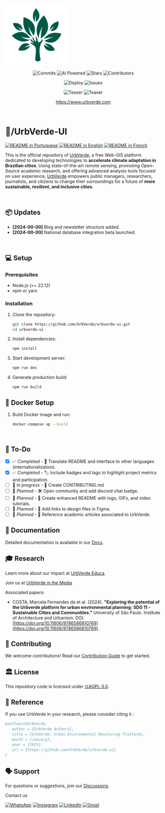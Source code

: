 <!-- urbverde-ui/README.md  -->
<p align="center">
    <a href="/" style="display: flex; align-items: center; gap: 8px; text-decoration: none;">
        <img src="src/assets/images/logo-white.png" alt="UrbVerde" width="200" height="200">
    </a>
</p>

<p align="center">
    <img src="https://img.shields.io/github/commit-activity/m/UrbVerde/urbverde-ui?style=for-the-badge" alt="Commits" 
         href="https://github.com/UrbVerde/urbverde-ui/commits/main" >
    <img src="https://img.shields.io/badge/AI-Powered-blue?style=for-the-badge" alt="AI Powered" 
         href="https://urbverde.iau.usp.br/" >
    <img src="https://img.shields.io/github/stars/UrbVerde/urbverde-ui?style=for-the-badge" alt="Stars" 
         href="https://github.com/UrbVerde/urbverde-ui/stargazers" >
    <img src="https://img.shields.io/github/contributors/UrbVerde/urbverde-ui?style=for-the-badge" alt="Contributors" 
         href="https://github.com/UrbVerde/urbverde-ui/graphs/contributors" >
</p>

<p align="center">
    <img src="https://github.com/UrbVerde/urbverde-ui/actions/workflows/deploy.yml/badge.svg" alt="Deploy" 
         href="https://github.com/UrbVerde/urbverde-ui/actions/workflows/deploy.yml">
    <img src="https://img.shields.io/github/issues-pr/UrbVerde/urbverde-ui" alt="Issues" 
         href="https://github.com/UrbVerde/urbverde-ui/issues">
</p>

<p align="center">
    <img src="https://i.ibb.co/44F7ZMG/Captura-de-tela-2025-01-05-022659.png" href="https://urbverde.com" alt="Teaser">
    <img src="https://i.ibb.co/R9T9vsC/Captura-de-tela-2024-12-30-150306.png" href="https://urbverde.com" alt="Teaser">
    </a>
</p>
<p align="center">
    <a href="https://www.urbverde.com">https://www.urbverde.com</a>
    </p>
</p>
 
<br>

<h1>📁/UrbVerde-UI</h1>

[![README in Portuguese](https://img.shields.io/badge/Português-d9d9d9)](./README_BR.md)
[![README in English](https://img.shields.io/badge/English-d9d9d9)](./README.md)
[![README in French](https://img.shields.io/badge/Français-d9d9d9)](./README_FR.md)

<p align="justify">

This is the official repository of [UrbVerde](https://urbverde.com), a free Web-GIS platform dedicated to developing technologies to **accelerate climate adaptation in Brazilian cities**. Using state-of-the-art remote sensing, promoting _Open-Source_ academic research, and offering advanced analysis tools focused on user experience, [UrbVerde](https://urbverde.com.br) empowers public managers, researchers, journalists, and citizens to change their surroundings for a future of **more sustainable, resilient, and inclusive cities**.
</p>

<br>

## 📦 Updates
- **[2024-00-00]** Blog and newsletter structure added.
- **[2024-00-00]** National database integration beta launched.

<br>

## 💻 Setup

### Prerequisites

- Node.js (>= 22.12)
- npm or yarn

### Installation

1. Clone the repository:
   ```sh
   git clone https://github.com/UrbVerde/urbverde-ui.git
   cd urbverde-ui
   ```

2. Install dependencies:
   ```sh
   npm install
   ```

3. Start development server:
   ```sh
   npm run dev
   ```

4. Generate production build:
   ```sh
   npm run build
   ```

## 🐳 Docker Setup

1. Build Docker image and run:
   ```sh
   docker-compose up --build
   ```

<br>

## 🎯 To-Do
- [x] ✅ _Completed_ - 📄 Translate README and interface to other languages (internationalization).
- [x] ✅ _Completed_ - 🏷️ Include badges and tags to highlight project metrics and participation.
- [ ] 📅 _In progress_ - 📄 Create CONTRIBUTING.md  
- [ ] 📅 _Planned_ - 🛠️ Open community and add discord chat badge.
- [ ] 📅 _Planned_ - 📄 Create enhanced README with logo, GIFs, and video tutorials.
- [ ] 📅 _Planned_ - 🎨 Add links to design files in Figma.
- [ ] 📅 _Planned_ - 📄 Reference academic articles associated to UrbVerde.

## 📖 Documentation

Detailed documentation is available in our [Docs](https://urbverde-educa.tawk.help/).

## 🎓  Research

Learn more about our impact at [UrbVerde Educa](https://urbverde-educa.tawk.help/).

Join us at [UrbVerde in the Media](https://urbverde-educa.tawk.help/category/urbverde-nas-m%C3%ADdias)

Associated papers:

- COSTA, Marcela Fernandes da et al. (2024). **"Exploring the potential of the Urbverde platform for urban environmental planning: SDG 11 - Sustainable Cities and Communities."** University of São Paulo. Institute of Architecture and Urbanism. DOI: [https://doi.org/10.11606/9786586810769](https://doi.org/10.11606/9786586810769).

## 🧩 Contributing

We welcome contributions! Read our [Contribution Guide](CONTRIBUTING.md) to get started.

## 🏛️ License

This repository code is licensed under [⚖️AGPL-3.0](LICENSE).

## 📜 Reference

If you use UrbVerde in your research, please consider citing it :

```bibtex
@software{UrbVerde,
   author = {UrbVerde Authors},
   title = {UrbVerde: Urban Environmental Monitoring Platform},
   month = {January},
   year = {2025},
   url = {https://github.com/UrbVerde/urbverde-ui}
}
```

## 🗣 Support

For questions or suggestions, join our [Discussions](https://github.com/UrbVerde/urbverde-ui/discussions).

Contact us

[![WhatsApp](https://img.shields.io/badge/WhatsApp-25D366?style=for-the-badge&logo=whatsapp&logoColor=white)](https://wa.me/+5511916709802)
[![Instagram](https://img.shields.io/badge/Instagram-E4405F?style=for-the-badge&logo=instagram&logoColor=white)](https://instagram.com/urb.verde)
[![LinkedIn](https://img.shields.io/badge/linkedin-%230077B5.svg?style=for-the-badge&logo=linkedin&logoColor=white)](https://www.linkedin.com/company/urbverde/)
[![Gmail](https://img.shields.io/badge/Gmail-D14836?style=for-the-badge&logo=gmail&logoColor=white)](mailto:comunica.urbverde@usp.br)
